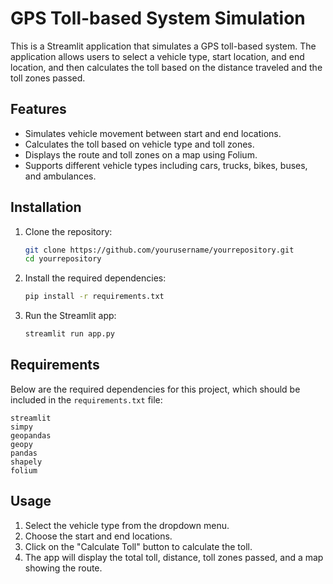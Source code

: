 # GPS Toll-based System Simulation

This is a Streamlit application that simulates a GPS toll-based system. The application allows users to select a vehicle type, start location, and end location, and then calculates the toll based on the distance traveled and the toll zones passed.

## Features

- Simulates vehicle movement between start and end locations.
- Calculates the toll based on vehicle type and toll zones.
- Displays the route and toll zones on a map using Folium.
- Supports different vehicle types including cars, trucks, bikes, buses, and ambulances.

## Installation

1. Clone the repository:
   ```bash
   git clone https://github.com/yourusername/yourrepository.git
   cd yourrepository
   ```

2. Install the required dependencies:
   ```bash
   pip install -r requirements.txt
   ```

3. Run the Streamlit app:
   ```bash
   streamlit run app.py
   ```

## Requirements

Below are the required dependencies for this project, which should be included in the `requirements.txt` file:

```
streamlit
simpy
geopandas
geopy
pandas
shapely
folium
```

## Usage

1. Select the vehicle type from the dropdown menu.
2. Choose the start and end locations.
3. Click on the "Calculate Toll" button to calculate the toll.
4. The app will display the total toll, distance, toll zones passed, and a map showing the route.

